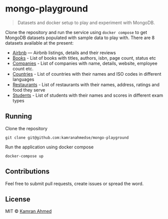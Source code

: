 # mongo-playground

> Datasets and docker setup to play and experiment with MongoDB.

Clone the repository and run the service using `docker compose` to get MongoDB datasets populated with sample data to play with. There are 8 datasets available at the present:

* [Airbnb](./importer/data/airbnb.json) — Airbnb listings, details and their reviews
* [Books](./importer/data/books.json) - List of books with titles, authors, isbn, page count, status etc
* [Companies](./importer/data/companies.json) - List of companies with name, details, website, employee count etc.
* [Countries](./importer/data/countries.json) - List of countries with their names and ISO codes in different languages
* [Restaurants](./importer/data/restaurants.json) - List of restaurants with their names, address, ratings and food they serve
* [Students](./importer/data/students.json) - List of students with their names and scores in different exam types

## Running

Clone the repository

```shell
git clone git@github.com:kamranahmedse/mongo-playground
```

Run the application using docker compose

```shell
docker-compose up
```

## Contributions
Feel free to submit pull requests, create issues or spread the word.

## License
MIT &copy; [Kamran Ahmed](https://twitter.com/kamranahmedse)


